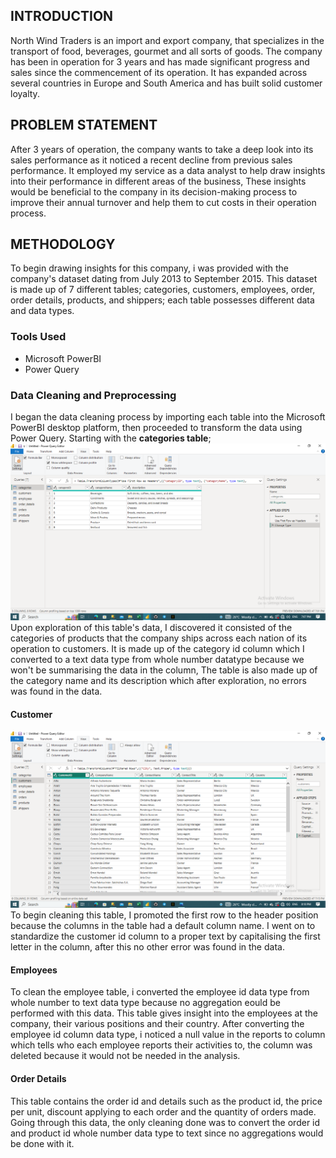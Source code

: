 ## INTRODUCTION
North Wind Traders is an import and export company, that specializes in the transport of food, beverages, gourmet and all sorts of goods. The company has been in operation for 3 years and has made significant progress and sales since the commencement of its operation. It has expanded across several countries in Europe and South America and has built solid customer loyalty. 
## PROBLEM STATEMENT 
After 3 years of operation, the company wants to take a deep look into its sales performance as it noticed a recent decline from previous sales performance. It employed my service as a data analyst to help draw insights into their performance in different areas of the business, These insights would be beneficial to the company in its decision-making process to improve their annual turnover and help them to cut costs in their operation process.
## METHODOLOGY 
To begin drawing insights for this company, i was provided with the company's dataset dating from July 2013 to September 2015. This dataset is made up of 7 different tables; categories, customers, employees, order, order details, products, and shippers; each table possesses different data and data types.
### **Tools Used**
- Microsoft PowerBI
- Power Query 
### Data Cleaning and Preprocessing
I began the data cleaning process by importing each table into the Microsoft PowerBI desktop platform, then proceeded to transform the data using Power Query. Starting with the **categories table**;
![](categories.png)
Upon exploration of this table's data, I discovered it consisted of the categories of products that the company ships across each nation of its operation to customers. It is made up of the category id column which I converted to a text data type from whole number datatype because we won't be summarising the data in the column, The table is also made up of the category name and its description which after exploration, no errors was found in the data.
#### **Customer**
![](customers.png)
To begin cleaning this table, I promoted the first row to the header position because the columns in the table had a default column name. I went on to standardize the customer id column to a proper text by capitalising the first letter in the column, after this no other error was found in the data.
#### **Employees**

To clean the employee table, i converted the employee id data type from whole number to text data type because no aggregation eould be performed with this data. This table gives insight into the employees at the company, their various positions and their country. After converting the employee id column data type, i noticed a null value in the reports to column which tells who each employee reports their activities to, the column was deleted because it would not be needed in the analysis.
#### **Order Details**
This table contains the order id and details such as the product id, the price per unit, discount applying to each order and the quantity of orders made. Going through this data, the only cleaning done was to convert the order id and product id whole number data type to text since no aggregations would be done with it.
